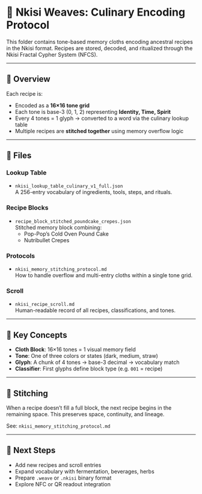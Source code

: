 
# 🍴 Nkisi Weaves: Culinary Encoding Protocol

This folder contains tone-based memory cloths encoding ancestral recipes in the Nkisi format. Recipes are stored, decoded, and ritualized through the Nkisi Fractal Cypher System (NFCS).

---

## 🧠 Overview

Each recipe is:
- Encoded as a **16×16 tone grid**
- Each tone is base-3 (0, 1, 2) representing **Identity, Time, Spirit**
- Every 4 tones = 1 glyph → converted to a word via the culinary lookup table
- Multiple recipes are **stitched together** using memory overflow logic

---

## 📂 Files

### Lookup Table
- `nkisi_lookup_table_culinary_v1_full.json`  
A 256-entry vocabulary of ingredients, tools, steps, and rituals.

### Recipe Blocks
- `recipe_block_stitched_poundcake_crepes.json`  
Stitched memory block combining:
  - Pop-Pop’s Cold Oven Pound Cake  
  - Nutribullet Crepes

### Protocols
- `nkisi_memory_stitching_protocol.md`  
How to handle overflow and multi-entry cloths within a single tone grid.

### Scroll
- `nkisi_recipe_scroll.md`  
Human-readable record of all recipes, classifications, and tones.

---

## 🧵 Key Concepts

- **Cloth Block**: 16×16 tones = 1 visual memory field
- **Tone**: One of three colors or states (dark, medium, straw)
- **Glyph**: A chunk of 4 tones → base-3 decimal → vocabulary match
- **Classifier**: First glyphs define block type (e.g. `001` = recipe)

---

## 🔄 Stitching

When a recipe doesn’t fill a full block, the next recipe begins in the remaining space. This preserves space, continuity, and lineage.

See: `nkisi_memory_stitching_protocol.md`

---

## 🌿 Next Steps

- Add new recipes and scroll entries
- Expand vocabulary with fermentation, beverages, herbs
- Prepare `.weave` or `.nkisi` binary format
- Explore NFC or QR readout integration
